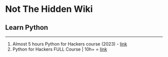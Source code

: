 # Not The Hidden Wiki

## Learn Python
-----

1. Almost 5 hours Python for Hackers course (2023) - [link](https://www.youtube.com/watch?v=YT7ltE-L4IE)
2. Python for Hackers FULL Course | 10h+ = [link](https://www.youtube.com/watch?v=XWuP5Yf5ILI)